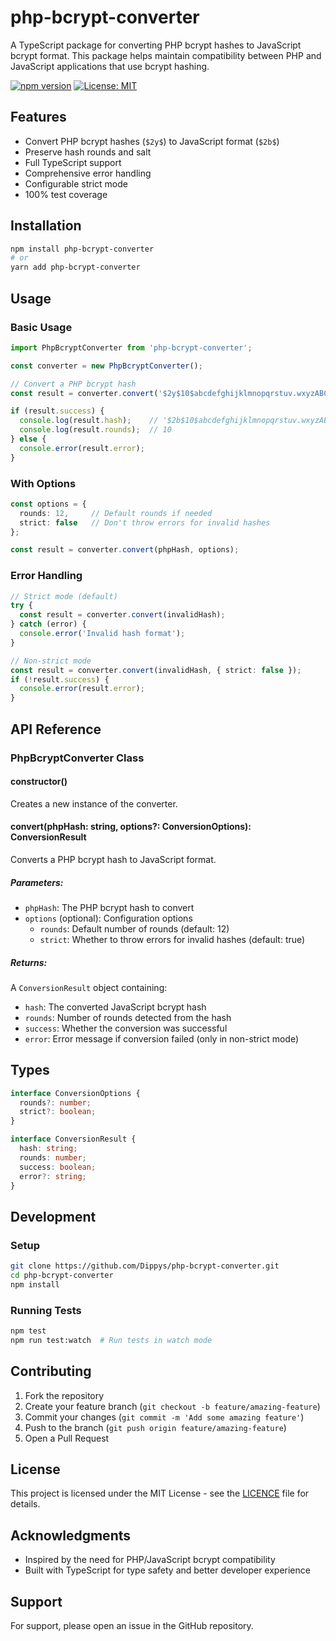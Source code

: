 # php-bcrypt-converter

A TypeScript package for converting PHP bcrypt hashes to JavaScript bcrypt format. This package helps maintain compatibility between PHP and JavaScript applications that use bcrypt hashing.

[![npm version](https://badge.fury.io/js/php-bcrypt-converter.svg)](https://badge.fury.io/js/php-bcrypt-converter)
[![License: MIT](https://img.shields.io/badge/License-MIT-yellow.svg)](https://opensource.org/licenses/MIT)

## Features

- Convert PHP bcrypt hashes (`$2y$`) to JavaScript format (`$2b$`)
- Preserve hash rounds and salt
- Full TypeScript support
- Comprehensive error handling
- Configurable strict mode
- 100% test coverage

## Installation

```bash
npm install php-bcrypt-converter
# or
yarn add php-bcrypt-converter
```

## Usage

### Basic Usage

```typescript
import PhpBcryptConverter from 'php-bcrypt-converter';

const converter = new PhpBcryptConverter();

// Convert a PHP bcrypt hash
const result = converter.convert('$2y$10$abcdefghijklmnopqrstuv.wxyzABCDEFGHIJKLMNOPQRSTUVWXYZ');

if (result.success) {
  console.log(result.hash);    // '$2b$10$abcdefghijklmnopqrstuv.wxyzABCDEFGHIJKLMNOPQRSTUVWXYZ'
  console.log(result.rounds);  // 10
} else {
  console.error(result.error);
}
```

### With Options

```typescript
const options = {
  rounds: 12,     // Default rounds if needed
  strict: false   // Don't throw errors for invalid hashes
};

const result = converter.convert(phpHash, options);
```

### Error Handling

```typescript
// Strict mode (default)
try {
  const result = converter.convert(invalidHash);
} catch (error) {
  console.error('Invalid hash format');
}

// Non-strict mode
const result = converter.convert(invalidHash, { strict: false });
if (!result.success) {
  console.error(result.error);
}
```

## API Reference

### PhpBcryptConverter Class

#### constructor()

Creates a new instance of the converter.

#### convert(phpHash: string, options?: ConversionOptions): ConversionResult

Converts a PHP bcrypt hash to JavaScript format.

##### Parameters:

- `phpHash`: The PHP bcrypt hash to convert
- `options` (optional): Configuration options
  - `rounds`: Default number of rounds (default: 12)
  - `strict`: Whether to throw errors for invalid hashes (default: true)

##### Returns:

A `ConversionResult` object containing:
- `hash`: The converted JavaScript bcrypt hash
- `rounds`: Number of rounds detected from the hash
- `success`: Whether the conversion was successful
- `error`: Error message if conversion failed (only in non-strict mode)

## Types

```typescript
interface ConversionOptions {
  rounds?: number;
  strict?: boolean;
}

interface ConversionResult {
  hash: string;
  rounds: number;
  success: boolean;
  error?: string;
}
```

## Development

### Setup

```bash
git clone https://github.com/Dippys/php-bcrypt-converter.git
cd php-bcrypt-converter
npm install
```

### Running Tests

```bash
npm test
npm run test:watch  # Run tests in watch mode
```

## Contributing

1. Fork the repository
2. Create your feature branch (`git checkout -b feature/amazing-feature`)
3. Commit your changes (`git commit -m 'Add some amazing feature'`)
4. Push to the branch (`git push origin feature/amazing-feature`)
5. Open a Pull Request

## License

This project is licensed under the MIT License - see the [LICENCE](https://github.com/Dippys/php-bcrypt-converter/blob/main/LICENCE) file for details.

## Acknowledgments

- Inspired by the need for PHP/JavaScript bcrypt compatibility
- Built with TypeScript for type safety and better developer experience

## Support

For support, please open an issue in the GitHub repository.
